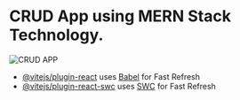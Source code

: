# CRUD App using MERN Stack Technology.

![CRUD APP](https://github.com/user-attachments/assets/cdbd4b15-3114-43cd-9b5a-892606e5cb4c)

- [@vitejs/plugin-react](https://github.com/vitejs/vite-plugin-react/blob/main/packages/plugin-react/README.md) uses [Babel](https://babeljs.io/) for Fast Refresh
- [@vitejs/plugin-react-swc](https://github.com/vitejs/vite-plugin-react-swc) uses [SWC](https://swc.rs/) for Fast Refresh
